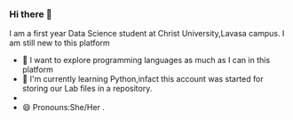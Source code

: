 ### Hi there 👋
I am a first year Data Science student at Christ University,Lavasa campus.
I am still new to this platform
- 🔭 I want to explore programming languages as much as I can in this platform
- 🌱 I'm currently learning Python,infact this account was started for storing our Lab files in a repository.
- 
- 😄 Pronouns:She/Her .

<!--
**jyosnaphilip/jyosnaphilip** is a ✨ _special_ ✨ repository because its `README.md` (this file) appears on your GitHub profile.

Here are some ideas to get you started:


- 👯 I’m looking to collaborate on ...
- 🤔 I’m looking for help with ...
- 💬 Ask me about ...
- 📫 How to reach me: ...

- ⚡ Fun fact: ...
-->
